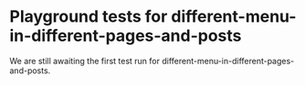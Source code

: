 # Playground tests for different-menu-in-different-pages-and-posts
We are still awaiting the first test run for different-menu-in-different-pages-and-posts.
